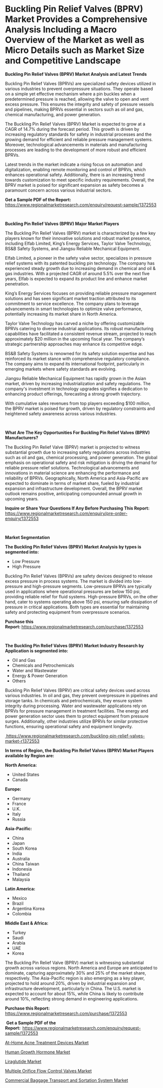 <p><h1>Buckling Pin Relief Valves (BPRV) Market Provides a Comprehensive Analysis Including a Macro Overview of the Market as well as Micro Details such as Market Size and Competitive Landscape</h1></p><p><strong>Buckling Pin Relief Valves (BPRV) Market Analysis and Latest Trends</strong></p>
<p><p>Buckling Pin Relief Valves (BPRVs) are specialized safety devices utilized in various industries to prevent overpressure situations. They operate based on a simple yet effective mechanism where a pin buckles when a predetermined pressure is reached, allowing the valve to open and vent excess pressure. This ensures the integrity and safety of pressure vessels and pipelines, making BPRVs essential in sectors such as oil and gas, chemical manufacturing, and power generation.</p><p>The Buckling Pin Relief Valves (BPRV) Market is expected to grow at a CAGR of 14.7% during the forecast period. This growth is driven by increasing regulatory standards for safety in industrial processes and the growing demand for efficient and reliable pressure management systems. Moreover, technological advancements in materials and manufacturing processes are leading to the development of more robust and efficient BPRVs. </p><p>Latest trends in the market indicate a rising focus on automation and digitalization, enabling remote monitoring and control of BPRVs, which enhances operational safety. Additionally, there is an increasing trend towards customization to meet specific industry requirements. Overall, the BPRV market is poised for significant expansion as safety becomes a paramount concern across various industrial sectors.</p></p>
<p><strong>Get a Sample PDF of the Report:&nbsp;</strong> <a href="https://www.regionalmarketresearch.com/enquiry/request-sample/1372553">https://www.regionalmarketresearch.com/enquiry/request-sample/1372553</a></p>
<p>&nbsp;</p>
<p><strong>Buckling Pin Relief Valves (BPRV) Major Market Players</strong></p>
<p><p>The Buckling Pin Relief Valves (BPRV) market is characterized by a few key players known for their innovative solutions and robust market presence, including Elfab Limited, King’s Energy Services, Taylor Valve Technology, BS&B Safety Systems, and Jiangsu Reliable Mechanical Equipment. </p><p>Elfab Limited, a pioneer in the safety valve sector, specializes in pressure relief systems with its patented buckling pin technology. The company has experienced steady growth due to increasing demand in chemical and oil & gas industries. With a projected CAGR of around 5.5% over the next five years, Elfab is expected to expand its product line and enhance market penetration.</p><p>King’s Energy Services focuses on providing reliable pressure management solutions and has seen significant market traction attributed to its commitment to service excellence. The company plans to leverage advancements in smart technologies to optimize valve performance, potentially increasing its market share in North America.</p><p>Taylor Valve Technology has carved a niche by offering customizable BPRVs catering to diverse industrial applications. Its robust manufacturing capabilities have facilitated a consistent revenue stream, projected to reach approximately $20 million in the upcoming fiscal year. The company’s strategic partnership approaches may enhance its competitive edge.</p><p>BS&B Safety Systems is renowned for its safety solution expertise and has reinforced its market stance with comprehensive regulatory compliance. The company aims to expand its international footprint, particularly in emerging markets where safety standards are evolving.</p><p>Jiangsu Reliable Mechanical Equipment has rapidly grown in the Asian market, driven by increasing industrialization and safety regulations. The company's investment in technology upgrades signifies a dedication to enhancing product offerings, forecasting a strong growth trajectory.</p><p>With cumulative sales revenues from top players exceeding $100 million, the BPRV market is poised for growth, driven by regulatory constraints and heightened safety awareness across various industries.</p></p>
<p>&nbsp;</p>
<p><strong>What Are The Key Opportunities For Buckling Pin Relief Valves (BPRV) Manufacturers?</strong></p>
<p><p>The Buckling Pin Relief Valve (BPRV) market is projected to witness substantial growth due to increasing safety regulations across industries such as oil and gas, chemical processing, and power generation. The global emphasis on operational safety and risk mitigation is driving the demand for reliable pressure relief solutions. Technological advancements and innovations in material science are enhancing the performance and reliability of BPRVs. Geographically, North America and Asia-Pacific are expected to dominate in terms of market share, fueled by industrial expansion and infrastructure development. Overall, the BPRV market outlook remains positive, anticipating compounded annual growth in upcoming years.</p></p>
<p><strong>Inquire or Share Your Questions If Any Before Purchasing This Report:</strong> <a href="https://www.regionalmarketresearch.com/enquiry/pre-order-enquiry/1372553">https://www.regionalmarketresearch.com/enquiry/pre-order-enquiry/1372553</a></p>
<p>&nbsp;</p>
<p><strong>Market Segmentation</strong></p>
<p><strong>The Buckling Pin Relief Valves (BPRV) Market Analysis by types is segmented into:</strong></p>
<p><ul><li>Low Pressure</li><li>High Pressure</li></ul></p>
<p><p>Buckling Pin Relief Valves (BPRVs) are safety devices designed to release excess pressure in process systems. The market is divided into low-pressure and high-pressure segments. Low-pressure BPRVs are typically used in applications where operational pressures are below 150 psi, providing reliable relief for fluid systems. High-pressure BPRVs, on the other hand, cater to systems operating above 150 psi, ensuring safe dissipation of pressure in critical applications. Both types are essential for maintaining safety and protecting equipment from overpressure scenarios.</p></p>
<p><strong>Purchase this Report:&nbsp;</strong><a href="https://www.regionalmarketresearch.com/purchase/1372553">https://www.regionalmarketresearch.com/purchase/1372553</a></p>
<p>&nbsp;</p>
<p><strong>The Buckling Pin Relief Valves (BPRV) Market Industry Research by Application is segmented into:</strong></p>
<p><ul><li>Oil and Gas</li><li>Chemicals and Petrochemicals</li><li>Water and Wastewater</li><li>Energy & Power Generation</li><li>Others</li></ul></p>
<p><p>Buckling Pin Relief Valves (BPRV) are critical safety devices used across various industries. In oil and gas, they prevent overpressure in pipelines and storage tanks. In chemicals and petrochemicals, they ensure system integrity during processing. Water and wastewater applications rely on BPRVs for pressure management in treatment facilities. The energy and power generation sector uses them to protect equipment from pressure surges. Additionally, other industries utilize BPRVs for similar protective functions, ensuring operational safety and equipment longevity.</p></p>
<p><a href="https://www.regionalmarketresearch.com/buckling-pin-relief-valves-market-r1372553">&nbsp;https://www.regionalmarketresearch.com/buckling-pin-relief-valves-market-r1372553</a></p>
<p><strong>In terms of Region, the Buckling Pin Relief Valves (BPRV) Market Players available by Region are:</strong></p>
<p>
    <p> <strong> North America: </strong>
        <ul>
            <li>United States</li>
            <li>Canada</li>
        </ul>
        </p> 
    <p> <strong> Europe: </strong>
        <ul>
            <li>Germany</li>
            <li>France</li>
            <li>U.K.</li>
            <li>Italy</li>
            <li>Russia</li>
        </ul>
        </p> 
    <p> <strong> Asia-Pacific: </strong>
        <ul>
            <li>China</li>
            <li>Japan</li>
            <li>South Korea</li>
            <li>India</li>
            <li>Australia</li>
            <li>China Taiwan</li>
            <li>Indonesia</li>
            <li>Thailand</li>
            <li>Malaysia</li>
        </ul>
        </p> 
    <p> <strong> Latin America: </strong>
        <ul>
            <li>Mexico</li>
            <li>Brazil</li>
            <li>Argentina Korea</li>
            <li>Colombia</li>
        </ul>
        </p> 
    <p> <strong> Middle East & Africa: </strong>
        <ul>
            <li>Turkey</li>
            <li>Saudi</li>
            <li>Arabia</li>
            <li>UAE</li>
            <li>Korea</li>
        </ul>
    </p>
    </p>
<p><p>The Buckling Pin Relief Valve (BPRV) market is witnessing substantial growth across various regions. North America and Europe are anticipated to dominate, capturing approximately 30% and 25% of the market share, respectively. The Asia-Pacific region is also emerging as a key player, projected to hold around 20%, driven by industrial expansion and infrastructure development, particularly in China. The U.S. market is expected to account for about 15%, while China is likely to contribute around 10%, reflecting strong demand in engineering applications.</p></p>
<p><strong>Purchase this Report: </strong><a href="https://www.regionalmarketresearch.com/purchase/1372553">https://www.regionalmarketresearch.com/purchase/1372553</a></p>
<p>&nbsp;<strong>Get a Sample PDF of the Report:&nbsp;&nbsp;</strong><a href="https://www.regionalmarketresearch.com/enquiry/request-sample/1372553">https://www.regionalmarketresearch.com/enquiry/request-sample/1372553</a></p>
<p><strong></strong></p>
<p><p><a href="https://github.com/MonroeBullock54/Market-Research-Report-List-1/blob/main/at-home-acne-treatment-devices-market.md">At-Home Acne Treatment Devices Market</a></p><p><a href="https://www.linkedin.com/pulse/global-human-growth-hormone-market-focus-product-type-nt5se">Human Growth Hormone Market</a></p><p><a href="https://www.linkedin.com/pulse/liraglutide-market-share-size-trends-industry-analysis-report-pl6le">Liraglutide Market</a></p><p><a href="https://github.com/MegiBogdani1953/Market-Research-Report-List-1/blob/main/multiple-orifice-flow-control-valves-market.md">Multiple Orifice Flow Control Valves Market</a></p><p><a href="https://medium.com/@mandarincruisesvn/future-of-innovation-global-commercial-baggage-transport-and-sortation-system-market-growth-and-a7cce6c147c0?postPublishedType=repub">Commercial Baggage Transport and Sortation System Market</a></p></p>